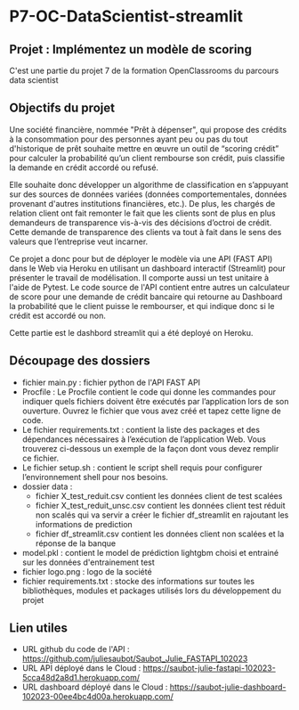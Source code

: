 # P7-OC-DataScientist-streamlit

## Projet : Implémentez un modèle de scoring
C'est une partie du projet 7 de la formation OpenClassrooms du parcours data scientist

## Objectifs du projet

Une société financière, nommée "Prêt à dépenser", qui propose des crédits à la consommation pour des personnes ayant peu ou pas du tout d'historique de prêt souhaite mettre en œuvre un outil de “scoring crédit” pour calculer la probabilité qu’un client rembourse son crédit, puis classifie la demande en crédit accordé ou refusé.

Elle souhaite donc développer un algorithme de classification en s’appuyant sur des sources de données variées (données comportementales, données provenant d'autres institutions financières, etc.). De plus, les chargés de relation client ont fait remonter le fait que les clients sont de plus en plus demandeurs de transparence vis-à-vis des décisions d’octroi de crédit. Cette demande de transparence des clients va tout à fait dans le sens des valeurs que l’entreprise veut incarner.

Ce projet a donc pour but de déployer le modèle via une API (FAST API) dans le Web via Heroku en utilisant un dashboard interactif (Streamlit) pour présenter le travail de modélisation. Il comporte aussi un test unitaire à l'aide de Pytest. Le code source de l'API contient entre autres un calculateur de score pour une demande de crédit bancaire qui retourne au Dashboard la probabilité que le client puisse le rembourser, et qui indique donc si le crédit est accordé ou non.

Cette partie est le dashbord streamlit qui a été deployé on Heroku.

## Découpage des dossiers
- fichier main.py : fichier python de l'API FAST API
- Procfile : Le Procfile contient le code qui donne les commandes pour indiquer quels fichiers doivent être exécutés par l’application lors de son ouverture. Ouvrez le fichier que vous avez créé et tapez cette ligne de code.
- Le fichier requirements.txt : contient la liste des packages et des dépendances nécessaires à l’exécution de l’application Web. Vous trouverez ci-dessous un exemple de la façon dont vous devez remplir ce fichier.
- Le fichier setup.sh : contient le script shell requis pour configurer l’environnement shell pour nos besoins. 
- dossier data :
  - fichier X_test_reduit.csv contient les données client de test scalées
  - fichier X_test_reduit_unsc.csv contient les données client test réduit non scalés qui va servir a créer le fichier df_streamlit en rajoutant les informations de prediction
  - fichier df_streamlit.csv contient les données client non scalées et la réponse de la banque
- model.pkl : contient le model de prédiction lightgbm choisi et entrainé sur les données d'entrainement test
- fichier logo.png : logo de la société
-	fichier requirements.txt : stocke des informations sur toutes les bibliothèques, modules et packages utilisés lors du développement du projet

## Lien utiles
- URL github du code de l'API : https://github.com/juliesaubot/Saubot_Julie_FASTAPI_102023
- URL API déployé dans le Cloud : https://saubot-julie-fastapi-102023-5cca48d2a8d1.herokuapp.com/
- URL dashboard déployé dans le Cloud : https://saubot-julie-dashboard-102023-00ee4bc4d00a.herokuapp.com/ 

